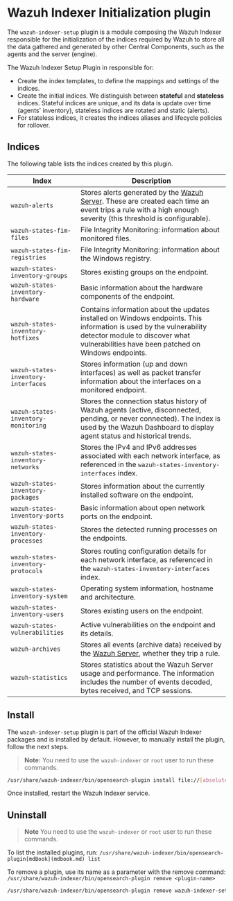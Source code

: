 # Wazuh Indexer Initialization plugin

The `wazuh-indexer-setup` plugin is a module composing the Wazuh Indexer responsible for the initialization of the indices required by Wazuh to store all the data gathered and generated by other Central Components, such as the agents and the server (engine).

The Wazuh Indexer Setup Plugin in responsible for:
- Create the index templates, to define the mappings and settings of the indices.
- Create the initial indices. We distinguish between **stateful** and **stateless** indices. Stateful indices are unique, and its data is update over time (agents' inventory), stateless indices are rotated and static (alerts).
- For stateless indices, it creates the indices aliases and lifecycle policies for rollover.

## Indices

The following table lists the indices created by this plugin.

| Index                               | Description                                                                                                                                                                                                                                          |
| ----------------------------------- | ---------------------------------------------------------------------------------------------------------------------------------------------------------------------------------------------------------------------------------------------------- |
| `wazuh‑alerts`                      | Stores alerts generated by the [Wazuh Server](https://documentation.wazuh.com/current/getting-started/components/wazuh-server.html). These are created each time an event trips a rule with a high enough severity (this threshold is configurable). |
| `wazuh-states-fim-files`            | File Integrity Monitoring: information about monitored files.                                                                                                                                                                                        |
| `wazuh-states-fim-registries`       | File Integrity Monitoring: information about the Windows registry.                                                                                                                                                                                   |
| `wazuh-states-inventory-groups`     | Stores existing groups on the endpoint.                                                                                                                                                                                                              |
| `wazuh-states-inventory-hardware`   | Basic information about the hardware components of the endpoint.                                                                                                                                                                                     |
| `wazuh-states-inventory-hotfixes`   | Contains information about the updates installed on Windows endpoints. This information is used by the vulnerability detector module to discover what vulnerabilities have been patched on Windows endpoints.                                        |
| `wazuh-states-inventory-interfaces` | Stores information (up and down interfaces) as well as packet transfer information about the interfaces on a monitored endpoint.                                                                                                                     |
| `wazuh-states-inventory-monitoring` | Stores the connection status history of Wazuh agents (active, disconnected, pending, or never connected). The index is used by the Wazuh Dashboard to display agent status and historical trends.                                                    |
| `wazuh-states-inventory-networks`   | Stores the IPv4 and IPv6 addresses associated with each network interface, as referenced in the `wazuh-states-inventory-interfaces` index.                                                                                                           |
| `wazuh-states-inventory-packages`   | Stores information about the currently installed software on the endpoint.                                                                                                                                                                           |
| `wazuh-states-inventory-ports`      | Basic information about open network ports on the endpoint.                                                                                                                                                                                          |
| `wazuh-states-inventory-processes`  | Stores the detected running processes on the endpoints.                                                                                                                                                                                              |
| `wazuh-states-inventory-protocols`  | Stores routing configuration details for each network interface, as referenced in the `wazuh-states-inventory-interfaces` index.                                                                                                                     |
| `wazuh-states-inventory-system`     | Operating system information, hostname and architecture.                                                                                                                                                                                             |
| `wazuh-states-inventory-users`      | Stores existing users on the endpoint.                                                                                                                                                                                                               |
| `wazuh-states-vulnerabilities`      | Active vulnerabilities on the endpoint and its details.                                                                                                                                                                                              |
| `wazuh‑archives`                    | Stores all events (archive data) received by the [Wazuh Server](https://documentation.wazuh.com/current/getting-started/components/wazuh-server.html), whether they trip a rule.                                                                     |
| `wazuh-statistics`                  | Stores statistics about the Wazuh Server usage and performance. The information includes the number of events decoded, bytes received, and TCP sessions.                                                                                             |

## Install

The `wazuh-indexer-setup` plugin is part of the official Wazuh Indexer packages and is installed by default. However, to manually install the plugin, follow the next steps.

> **Note:** You need to use the `wazuh-indexer` or `root` user to run these commands.

```bash
/usr/share/wazuh-indexer/bin/opensearch-plugin install file://[absolute-path-to-the-plugin-zip]
```

Once installed, restart the Wazuh Indexer service.

## Uninstall

> **Note** You need to use the `wazuh-indexer` or `root` user to run these commands.

To list the installed plugins, run:
`/usr/share/wazuh-indexer/bin/opensearch-plugin[mdBook](mdbook.md) list`

To remove a plugin, use its name as a parameter with the remove command:
`/usr/share/wazuh-indexer/bin/opensearch-plugin remove <plugin-name>`

```bash
/usr/share/wazuh-indexer/bin/opensearch-plugin remove wazuh-indexer-setup
```
